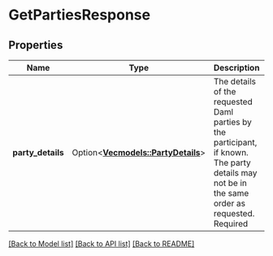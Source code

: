 # GetPartiesResponse

## Properties

Name | Type | Description | Notes
------------ | ------------- | ------------- | -------------
**party_details** | Option<[**Vec<models::PartyDetails>**](PartyDetails.md)> | The details of the requested Daml parties by the participant, if known. The party details may not be in the same order as requested. Required | [optional]

[[Back to Model list]](../README.md#documentation-for-models) [[Back to API list]](../README.md#documentation-for-api-endpoints) [[Back to README]](../README.md)


